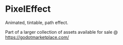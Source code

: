 # PixelEffect

Animated, tintable, path effect.

Part of a larger collection of assets available for sale @ <https://godotmarketplace.com/>
